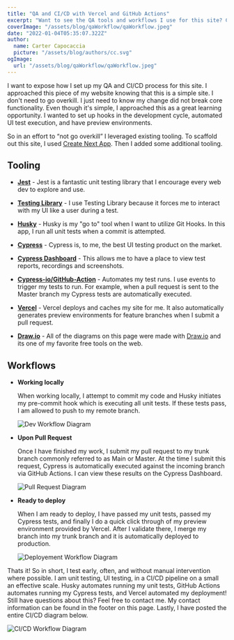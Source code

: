 ```yaml
---
title: "QA and CI/CD with Vercel and GitHub Actions"
excerpt: "Want to see the QA tools and workflows I use for this site? Check it out here."
coverImage: "/assets/blog/qaWorkflow/qaWorkflow.jpeg"
date: "2022-01-04T05:35:07.322Z"
author:
  name: Carter Capocaccia
  picture: "/assets/blog/authors/cc.svg"
ogImage:
  url: "/assets/blog/qaWorkflow/qaWorkflow.jpeg"
---
```



I want to expose how I set up my QA and CI/CD process for this site.  I approached this piece of my website knowing that this is a simple site. I don't need to go overkill. I just need to know my change did not break core functionality. Even though it's simple, I approached this as a great learning opportunity. I wanted to set up hooks in the development cycle, automated UI test execution, and have preview environments.

So in an effort to “not go overkill” I leveraged existing tooling. To scaffold out this site, I used [Create Next App](https://nextjs.org/docs/api-reference/create-next-app). Then I added some additional tooling.

## Tooling

- [**Jest**](https://jestjs.io/) - Jest is a fantastic unit testing library that I encourage every web dev to explore and use.

- [**Testing Library**](https://testing-library.com/) -  I use Testing Library because it forces me to interact with my UI like a user during a test.

- [**Husky**](https://typicode.github.io/husky/#/) - Husky is my "go to" tool when I want to utilize Git Hooks. In this app, I run all unit tests when a commit is attempted.

- [**Cypress**](https://www.cypress.io/) - Cypress is, to me, the best UI testing product on the market.

- [**Cypress Dashboard**](https://www.cypress.io/dashboard) - This allows me to have a place to view test reports, recordings and screenshots.

- [**Cypress-io/GitHub-Action**](https://github.com/marketplace/actions/cypress-io) - Automates my test runs. I use events to trigger my tests to run. For example, when a pull request is sent to the Master branch my Cypress tests are automatically executed.

- [**Vercel**](https://vercel.com/) - Vercel deploys and caches my site for me. It also automatically generates preview environments for feature branches when I submit a pull request.

- [**Draw.io**](https://www.draw.io/) - All of the diagrams on this page were made with [Draw.io](https://www.draw.io/) and its one of my favorite free tools on the web.

## Workflows

- **Working locally**
  
  When working locally, I attempt to commit my code and Husky initiates my pre-commit hook which is executing all unit tests. If these tests pass, I am allowed to push to my remote branch.

    ![Dev Workflow Diagram](/assets/capoDevWork.svg)

- **Upon Pull Request**

  Once I have finished my work, I submit my pull request to my trunk branch commonly referred to as Main or Master. At the time I submit this request, Cypress is automatically executed against the incoming branch via GitHub Actions. I can view these results on the Cypress Dashboard.

    ![Pull Request Diagram](/assets/capoPR.svg)

- **Ready to deploy**

  When I am ready to deploy, I have passed my unit tests, passed my Cypress tests, and finally I do a quick click through of my preview environment provided by Vercel. After I validate there, I merge my branch into my trunk branch and it is automatically deployed to production.

    ![Deployement Workflow Diagram](/assets/capoDeploy.svg)

Thats it! So in short, I test early, often, and without manual intervention where possible. I am unit testing, UI testing, in a CI/CD pipeline on a small an effective scale. Husky automates running my unit tests, GitHub Actions automates running my Cypress tests, and Vercel automated my deployment! Still have questions about this? Feel free to contact me. My contact information can be found in the footer on this page. Lastly, I have posted the entire CI/CD diagram below.

  ![CI/CD Workflow Diagram](/assets/ciCd.svg)
